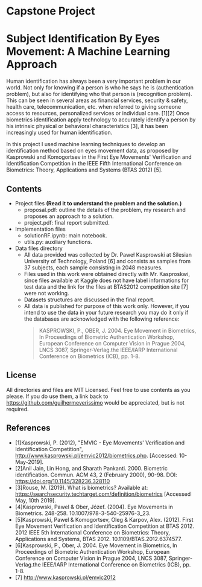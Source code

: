# Capstone Project
# Subject Identification By Eyes Movement: A Machine Learning Approach
Human identification has always been a very important problem in our world. Not only for knowing if a person is who he says he is (authentication problem), but also for identifying who that person is (recognition problem). This can be seen in several areas as financial services, security & safety, health care, telecommunication, etc. when referred to giving someone access to resources, personalized services or individual care. [1][2] Once biometrics identification apply technology to accurately identify a person by his intrinsic physical or behavioral characteristics [3], it has been increasingly used for human identification. 

In this project I used machine learning techniques to develop an identification method based on eyes movement data, as proposed by Kasprowski and Komogortsev in the First Eye Movements' Verification and Identification Competition in the IEEE Fifth International Conference on Biometrics: Theory, Applications and Systems (BTAS 2012) [5]. 

## Contents
- Project files **(Read it to understand the problem and the solution.)**
    - proposal.pdf: outline the details of the problem, my research and proposes an approach to a solution.
    - project.pdf: final report submitted. 
- Implementation files
    - solutionRF.ipynb: main notebook.
    - utils.py: auxiliary functions.
- Data files directory
    - All data provided was collected by Dr. Paweł Kasprowski at Silesian University of Technology, Poland [6] and consists as samples from 37 subjects, each sample consisting in 2048 measures. 
    - Files used in this work were obtained directly with Mr. Kasproskwi, since files available at Kaggle does not have label informations for test data and the link for the files at BTAS2012 competition site [7] were not working.
    - Datasets structures are discussed in the final report.
    - All data is published for purpose of this work only. However, if you intend to use the data in your future research you may do it only if the databases are acknowledged with the following reference: 
        >KASPROWSKI, P., OBER, J. 2004. Eye Movement in Biometrics, In Proceedings of Biometric Authentication Workshop, European Conference on Computer Vision in Prague 2004, LNCS 3087, Springer-Verlag.the IEEE/IARP International Conference on Biometrics (ICB), pp. 1-8.

## License
All directories and files are MIT Licensed. Feel free to use contents as you please. If you do use them, a link back to https://github.com/guilhermeverissimo would be appreciated, but is not required.

## References
- [1]Kasprowski, P. (2012), "EMVIC - Eye Movements' Verification and Identification Competition", http://www.kasprowski.pl/emvic2012/biometrics.php. [Accessed: 10-May-2019].
- [2]Anil Jain, Lin Hong, and Sharath Pankanti. 2000. Biometric identification. Commun. ACM 43, 2 (February 2000), 90-98. DOI: https://doi.org/10.1145/328236.328110
- [3]Rouse, M. (2019). What is biometrics? Available at: https://searchsecurity.techtarget.com/definition/biometrics [Accessed May, 10th 2019].
- [4]Kasprowski, Pawel & Ober, Józef. (2004). Eye Movements in Biometrics. 248-258. 10.1007/978-3-540-25976-3_23. 
- [5]Kasprowski, Pawel & Komogortsev, Oleg & Karpov, Alex. (2012). First Eye Movement Verification and Identification Competition at BTAS 2012. 2012 IEEE 5th International Conference on Biometrics: Theory, Applications and Systems, BTAS 2012. 10.1109/BTAS.2012.6374577. 
- [6]Kasprowski, P., Ober, J. 2004. Eye Movement in Biometrics, In Proceedings of Biometric Authentication Workshop, European Conference on Computer Vision in Prague 2004, LNCS 3087, Springer-Verlag.the IEEE/IARP International Conference on Biometrics (ICB), pp. 1-8.
- [7] http://www.kasprowski.pl/emvic2012

